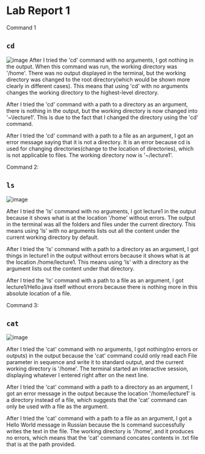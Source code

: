 # Lab Report 1

Command 1
## `cd`

![image](https://github.com/Angelinaaaaaaaaaaaa/cse15l-lab-reports/assets/115201846/e7942ecc-8cbd-4ce0-91e4-fce4bc77cd26)
  After I tried the 'cd' command with no arguments, I got nothing in the output. When this command was run, the working directory was '/home'. There was no output displayed in the terminal, but the working directory was changed to the root directory(which would be shown more clearly in different cases). This means that using 'cd' with no arguments changes the working directory to the highest-level directory.

  After I tried the 'cd' command with a path to a directory as an argument, there is nothing in the output, but the working directory is now changed into '~\lecture1'. This is due to the fact that I changed the directory using the 'cd' command.

  After I tried the 'cd' command with a path to a file as an argument, I got an error message saying that it is not a directory. It is an error because cd is used for changing directories(change to the location of directories), which is not applicable to files. The working directory now is '~/lecture1'.


Command 2: 
## `ls`
![image](https://github.com/Angelinaaaaaaaaaaaa/cse15l-lab-reports/assets/115201846/d2301b69-5353-4897-82d3-12a4ff6c183d)

  After I tried the 'ls' command with no arguments, I got lecture1 in the output because it shows what is at the location '/home' without errors. The output in the terminal was all the folders and files under the current directory. This means using 'ls' with no arguments lists out all the content under the current working directory by default.

  After I tried the 'ls' command with a path to a directory as an argument, I got things in lecture1 in the output without errors because it shows what is at the location /home/lecture1. This means using 'ls' with a directory as the argument lists out the content under that directory.

  After I tried the 'ls' command with a path to a file as an argument, I got lecture1/Hello.java itself without errors because there is nothing more in this absolute location of a file.


Command 3:
## `cat`
![image](https://github.com/Angelinaaaaaaaaaaaa/cse15l-lab-reports/assets/115201846/2fff89ae-fb19-444f-982f-429f904c5901)

  After I tried the 'cat' command with no arguments, I got nothing(no errors or outputs) in the output because the 'cat' command could only read each File parameter in sequence and write it to standard output, and the current working directory is '/home'. The terminal started an interactive session, displaying whatever I entered right after on the next line.
  
  After I tried the 'cat' command with a path to a directory as an argument, I got an error message in the output because the location '/home/lecture1' is a directory instead of a file, which suggests that the 'cat' command can only be used with a file as the argument.
  
  After I tried the 'cat' command with a path to a file as an argument, I got a Hello World message in Russian because the ls command successfully writes the text in the file. The working directory is '/home', and it produces no errors, which means that the 'cat' command concates contents in .txt file that is at the path provided.
